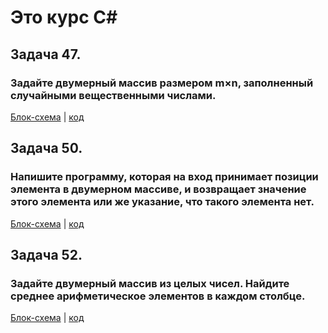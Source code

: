 # Это курс C#

## Задача 47.
### Задайте двумерный массив размером m×n, заполненный случайными вещественными числами.

[Блок-схема](Ex47/diagram.drawio.png) | [код](Ex47/Program.cs)


## Задача 50.
### Напишите программу, которая на вход принимает позиции элемента в двумерном массиве, и возвращает значение этого элемента или же указание, что такого элемента нет.
[Блок-схема](Ex50/diagram.drawio.png) | [код](Ex50/Program.cs)


## Задача 52.
### Задайте двумерный массив из целых чисел. Найдите среднее арифметическое элементов в каждом столбце.
[Блок-схема](Ex52/diagram.drawio.png) | [код](Ex52/Program.cs)
